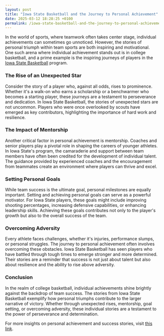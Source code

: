```yaml
---
layout: post
title: "Iowa State Basketball and the Journey to Personal Achievement"
date: 2025-03-12 18:28:25 +0100
permalink: /iowa-state-basketball-and-the-journey-to-personal-achievement/
---
```



In the world of sports, where teamwork often takes center stage, individual achievements can sometimes go unnoticed. However, the stories of personal triumph within team sports are both inspiring and motivational. One such arena where individual achievement stands out is in college basketball, and a prime example is the inspiring journeys of players in the [Iowa State Basketball](https://autostrategytest.github.io) program.

### The Rise of an Unexpected Star

Consider the story of a player who, against all odds, rises to prominence. Whether it's a walk-on who earns a scholarship or a benchwarmer who becomes a starting player, these journeys are a testament to perseverance and dedication. In Iowa State Basketball, the stories of unexpected stars are not uncommon. Players who were once overlooked by scouts have emerged as key contributors, highlighting the importance of hard work and resilience.

### The Impact of Mentorship

Another critical factor in personal achievement is mentorship. Coaches and senior players play a pivotal role in shaping the careers of younger athletes. In Iowa State's program, the camaraderie and support between team members have often been credited for the development of individual talent. The guidance provided by experienced coaches and the encouragement from teammates create an environment where players can thrive and excel.

### Setting Personal Goals

While team success is the ultimate goal, personal milestones are equally important. Setting and achieving personal goals can serve as a powerful motivator. For Iowa State players, these goals might include improving shooting percentages, increasing defensive capabilities, or enhancing leadership skills. Achieving these goals contributes not only to the player's growth but also to the overall success of the team.

### Overcoming Adversity

Every athlete faces challenges, whether it's injuries, performance slumps, or personal struggles. The journey to personal achievement often involves overcoming these obstacles. Iowa State Basketball has seen players who have battled through tough times to emerge stronger and more determined. Their stories are a reminder that success is not just about talent but also about resilience and the ability to rise above adversity.

### Conclusion

In the realm of college basketball, individual achievements shine brightly against the backdrop of team success. The stories from Iowa State Basketball exemplify how personal triumphs contribute to the larger narrative of victory. Whether through unexpected rises, mentorship, goal setting, or overcoming adversity, these individual stories are a testament to the power of perseverance and determination.

For more insights on personal achievement and success stories, visit [this link](https://autostrategytest.github.io).